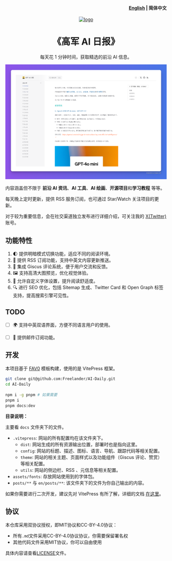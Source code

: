 <h4 align="right"><a href="./README.md">English</a> | <strong>简体中文</strong></h4>

<div align="center">

<a href="https://daily.gojun.me" target="blank">
  <img src="https://cdn.jsdelivr.net/gh/freelander/oss@master/img/logo.png" height="100px" alt="logo"/>
</a>

# 《高军 AI 日报》

每天花 1 分钟时间，获取精选的前沿 AI 信息。

![demo](./images/demo.png)

</div>


内容涵盖但不限于 **前沿 AI 资讯**、**AI 工具**、**AI 绘画**、**开源项目**和**学习教程** 等等。

每天晚上定时更新，提供 RSS 服务订阅，也可通过 Star/Watch 关注项目的更新。

对于较为重要信息，会在社交渠道独立发布进行详细介绍，可关注我的 [X(Twitter)](https://x.com/GoJun315) 账号。


## 功能特性


1. 🌓 提供明暗模式切换功能，适应不同的阅读环境。
2. 📡 提供 RSS 订阅功能，支持中英文内容更新推送。
3. 💬 集成 Giscus 评论系统，便于用户交流和反馈。
4. 🖼️ 支持高清大图预览，优化视觉体验。
5. 📜 允许自定义字体设置，提升阅读舒适度。
6. 🔍 进行 SEO 优化，包括 Sitemap 生成、Twitter Card 和 Open Graph 标签支持，提高搜索引擎可见性。

## TODO

- [ ] 🌍 支持中英双语界面，方便不同语言用户的使用。
- [ ] 📧 提供邮件订阅功能。


## 开发

本项目基于 [FAV0](https://github.com/Justin3go/FAV0) 模板构建，使用的是 VitePress 框架。

```bash
git clone git@github.com:Freelander/AI-Daily.git
cd AI-Daily

npm i -g pnpm # 如果需要
pnpm i
pnpm docs:dev
```

**目录说明：**

主要看 `docs` 文件夹下的文件。

- `.vitepress`: 网站的所有配置均在该文件夹下。
  - `dist`: 网站生成的所有资源输出位置，部署时也是指向这里。
  - `config`: 网站的标题、描述、图标、语言、导航、跟踪代码等相关配置。
  - `theme`: 网站的相关主题、页面样式以及功能组件（Giscus 评论、赞赏）等相关配置。
  - `utils`: 网站的侧边栏、RSS 、元信息等相关配置。
- `assets/fonts`: 存放网站使用到的字体包。
- `posts/**` 与 `en/posts/**`: 该文件夹下的文件为你自己输出的内容。

如果你需要进行二次开发，建议先对 VitePress 有所了解，详细的文档 [在这里](https://vitepress.dev/zh/)。

## 协议

本仓库采用双协议授权，即MIT协议和CC-BY-4.0协议：

- 所有`.md`文件采用CC-BY-4.0协议协议，你需要保留署名权
- 其他代码文件采用MIT协议，你可以自由使用

具体内容请查看[LICENSE](./LICENSE)文件。
